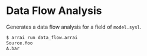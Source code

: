 # Data Flow Analysis

Generates a data flow analysis for a field of `model.sysl`.

```bash
$ arrai run data_flow.arrai
Source.foo
A.bar
```
